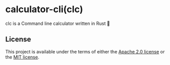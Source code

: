 # calculator-cli(clc)

clc is a Command line calculator written in Rust 🦀

## License

This project is available under the terms of either the [Apache 2.0 license](../LICENSE-APACHE) or the [MIT license](../LICENSE-MIT).
